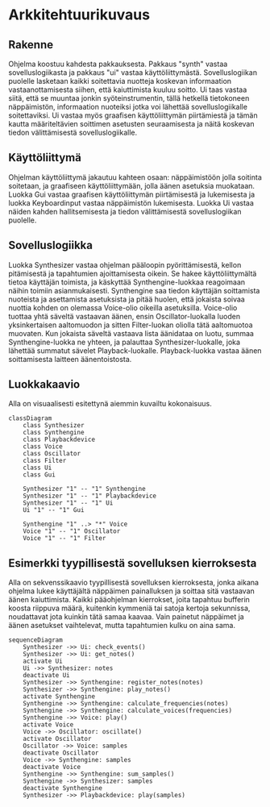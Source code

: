 # Arkkitehtuurikuvaus

## Rakenne
Ohjelma koostuu kahdesta pakkauksesta. Pakkaus "synth" vastaa sovelluslogiikasta ja pakkaus "ui" vastaa käyttöliittymästä. Sovelluslogiikan puolelle lasketaan kaikki soitettavia nuotteja koskevan informaation vastaanottamisesta siihen, että kaiuttimista kuuluu soitto. Ui taas vastaa siitä, että se muuntaa jonkin syöteinstrumentin, tällä hetkellä tietokoneen näppäimistön, informaation nuoteiksi jotka voi lähettää sovelluslogiikalle soitettaviksi. Ui vastaa myös graafisen käyttöliittymän piirtämiestä ja tämän kautta määriteltävien soittimen asetusten seuraamisesta ja näitä koskevan tiedon välittämisestä sovelluslogiikalle.

## Käyttöliittymä
Ohjelman käyttöliittymä jakautuu kahteen osaan: näppäimistöön jolla soitinta soitetaan, ja graafiseen käyttöliittymään, jolla äänen asetuksia muokataan. Luokka Gui vastaa graafisen käyttöliittymän piirtämisestä ja lukemisesta ja luokka Keyboardinput vastaa näppäimistön lukemisesta. Luokka Ui vastaa näiden kahden hallitsemisesta ja tiedon välittämisestä sovelluslogiikan puolelle.

## Sovelluslogiikka
Luokka Synthesizer vastaa ohjelman pääloopin pyörittämisestä, kellon pitämisestä ja tapahtumien ajoittamisesta oikein. Se hakee käyttöliittymältä tietoa käyttäjän toimista, ja käskyttää Synthengine-luokkaa reagoimaan näihin toimiin asianmukaisesti. Synthengine saa tiedon käyttäjän soittamista nuoteista ja asettamista asetuksista ja pitää huolen, että jokaista soivaa nuottia kohden on olemassa Voice-olio oikeilla asetuksilla. Voice-olio tuottaa yhtä säveltä vastaavan äänen, ensin Oscillator-luokalla luoden yksinkertaisen aaltomuodon ja sitten Filter-luokan oliolla tätä aaltomuotoa muovaten. Kun jokaista säveltä vastaava lista äänidataa on luotu, summaa Synthengine-luokka ne yhteen, ja palauttaa Synthesizer-luokalle, joka lähettää summatut sävelet Playback-luokalle. Playback-luokka vastaa äänen soittamisesta laitteen äänentoistosta.

## Luokkakaavio

Alla on visuaalisesti esitettynä aiemmin kuvailtu kokonaisuus.

```mermaid
classDiagram
    class Synthesizer
    class Synthengine
    class Playbackdevice
    class Voice
    class Oscillator
    class Filter
    class Ui
    class Gui

    Synthesizer "1" -- "1" Synthengine
    Synthesizer "1" -- "1" Playbackdevice
    Synthesizer "1" -- "1" Ui
    Ui "1" -- "1" Gui

    Synthengine "1" ..> "*" Voice
    Voice "1" -- "1" Oscillator
    Voice "1" -- "1" Filter
```
## Esimerkki tyypillisestä sovelluksen kierroksesta

Alla on sekvenssikaavio tyypillisestä sovelluksen kierroksesta, jonka aikana ohjelma lukee käyttäjältä näppäimen painalluksen ja soittaa sitä vastaavan äänen kaiuttimista. Kaikki pääohjelman kierrokset, joita tapahtuu bufferin koosta riippuva määrä, kuitenkin kymmeniä tai satoja kertoja sekunnissa, noudattavat jota kuinkin tätä samaa kaavaa. Vain painetut näppäimet ja äänen asetukset vaihtelevat, mutta tapahtumien kulku on aina sama.

```mermaid
sequenceDiagram
    Synthesizer ->> Ui: check_events()
    Synthesizer ->> Ui: get_notes()
    activate Ui
    Ui ->> Synthesizer: notes
    deactivate Ui
    Synthesizer ->> Synthengine: register_notes(notes)
    Synthesizer ->> Synthengine: play_notes()
    activate Synthengine
    Synthengine ->> Synthengine: calculate_frequencies(notes)
    Synthengine ->> Synthengine: calculate_voices(frequencies)
    Synthengine ->> Voice: play()
    activate Voice
    Voice ->> Oscillator: oscillate()
    activate Oscillator
    Oscillator ->> Voice: samples
    deactivate Oscillator
    Voice ->> Synthengine: samples
    deactivate Voice
    Synthengine ->> Synthengine: sum_samples()
    Synthengine ->> Synthesizer: samples
    deactivate Synthengine
    Synthesizer ->> Playbackdevice: play(samples)
```



